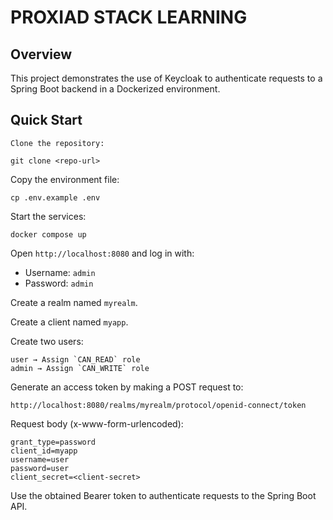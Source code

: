 # PROXIAD STACK LEARNING
## Overview

This project demonstrates the use of Keycloak to authenticate requests to a Spring Boot backend in a Dockerized environment.
## Quick Start

    Clone the repository:
```
git clone <repo-url>
```
Copy the environment file:
```
cp .env.example .env
```
Start the services:
```
docker compose up
```
Open `http://localhost:8080` and log in with:

- Username: `admin`
- Password: `admin`

Create a realm named `myrealm`.

Create a client named `myapp`.

Create two users:

    user → Assign `CAN_READ` role
    admin → Assign `CAN_WRITE` role

Generate an access token by making a POST request to:

`http://localhost:8080/realms/myrealm/protocol/openid-connect/token`

Request body (x-www-form-urlencoded):

```
grant_type=password
client_id=myapp
username=user
password=user
client_secret=<client-secret>
```
Use the obtained Bearer token to authenticate requests to the Spring Boot API.